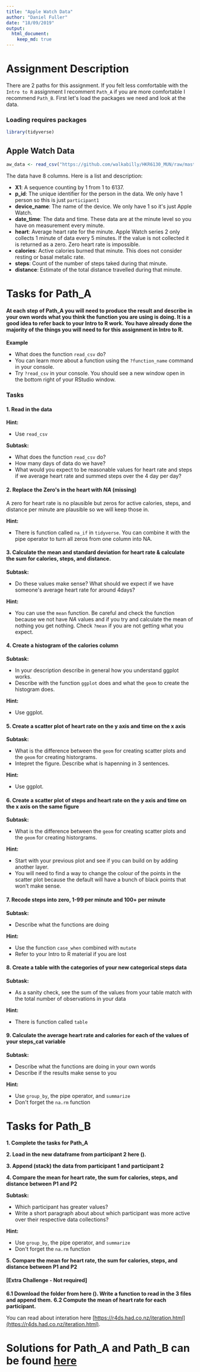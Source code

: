 ```yaml
---
title: "Apple Watch Data"
author: "Daniel Fuller"
date: "18/09/2019"
output: 
  html_document:
    keep_md: true
---
```




# Assignment Description

There are 2 paths for this assignment. If you felt less comfortable with the `Intro to R` assignment I recomment `Path_A` if you are more comfortable I recommend `Path_B`. First let's load the packages we need and look at the data. 

### Loading requires packages


```r
library(tidyverse)
```

## Apple Watch Data

```r
aw_data <- read_csv("https://github.com/walkabilly/HKR6130_MUN/raw/master/data/apple_watch_data.csv")
```

The data have 8 columns. Here is a list and description: 

- **X1**: A sequence counting by 1 from 1 to 6137. 
- **p_id**: The unique identifier for the person in the data. We only have 1 person so this is just `participant1` 
- **device_name**: The name of the device. We only have 1 so it's just Apple Watch. 
- **date_time**: The data and time. These data are at the minute level so you have on measurement every minute. 
- **heart**: Average heart rate for the minute. Apple Watch series 2 only collects 1 minute of data every 5 minutes. If the value is not collected it is returned as a zero. Zero heart rate is impossible. 
- **calories**: Active calories burned that minute. This does not consider resting or basal metalic rate. 
- **steps**: Count of the number of steps taked during that minute. 
- **distance**: Estimate of the total distance travelled during that minute. 

# Tasks for Path_A

#### At each step of Path_A you will need to produce the result and describe in your own words what you think the function you are using is doing. It is a good idea to refer back to your Intro to R work. You have already done the majority of the things you will need to for this assignment in Intro to R. 

__Example__

* What does the function `read_csv` do? 
* You can learn more about a function using the `?function_name` command in your console. 
* Try `?read_csv` in your console. You should see a new window open in the bottom right of your RStudio window. 

### Tasks

#### 1. Read in the data

__Hint:__   

* Use `read_csv`  

__Subtask:__  

* What does the function `read_csv` do?  
* How many days of data do we have?  
* What would you expect to be reasonable values for heart rate and steps if we average heart rate and summed steps over the 4 day per day?  
  
#### 2. Replace the Zero's in the heart with _NA_ (missing)

A zero for heart rate is no plausible but zeros for active calories, steps, and distance per minute are plausible so we will keep those in. 

__Hint:__

* There is function called `na_if` in `tidyverse`. You can combine it with the pipe operator to turn all zeros from one column into NA.  

#### 3. Calculate the mean and standard deviation for heart rate & calculate the sum for calories, steps, and distance.

__Subtask:__  

* Do these values make sense? What should we expect if we have someone's average heart rate for around 4days?  

__Hint:__  

* You can use the `mean` function. Be careful and check the function because we not have _NA_ values and if you try and calculate the mean of nothing you get nothing. Check `?mean` if you are not getting what you expect. 

#### 4. Create a histogram of the calories column

__Subtask:__ 

* In your description describe in general how you understand ggplot works. 
* Describe with the function `ggplot` does and what the `geom` to create the histogram does. 

__Hint:__  

* Use ggplot. 

#### 5. Create a scatter plot of heart rate on the y axis and time on the x axis

__Subtask:__  

* What is the difference between the `geom` for creating scatter plots and the `geom` for creating historgrams. 
* Intepret the figure. Describe what is hapenning in 3 sentences. 

__Hint:__  

* Use ggplot. 

#### 6. Create a scatter plot of steps and heart rate on the y axis and time on the x axis on the same figure

__Subtask:__  

* What is the difference between the `geom` for creating scatter plots and the `geom` for creating historgrams. 

__Hint:__  

* Start with your previous plot and see if you can build on by adding another layer.
* You will need to find a way to change the colour of the points in the scatter plot because the default will have a bunch of black points that won't make sense. 

#### 7. Recode steps into zero, 1-99 per minute and 100+ per minute

__Subtask:__  

* Describe what the functions are doing

__Hint:__  

* Use the function `case_when` combined with `mutate` 
* Refer to your Intro to R material if you are lost

#### 8. Create a table with the categories of your new categorical steps data

__Subtask:__  

* As a sanity check, see the sum of the values from your table match with the total number of observations in your data

__Hint:__  

* There is function called `table` 

#### 9. Calculate the average heart rate and calories for each of the values of your steps_cat variable

__Subtask:__  

* Describe what the functions are doing in your own words
* Describe if the results make sense to you

__Hint:__  

* Use `group_by`, the pipe operator, and `summarize` 
* Don't forget the `na.rm` function

# Tasks for Path_B

**1. Complete the tasks for Path_A**

**2. Load in the new dataframe from participant 2 here ().**

**3. Append (stack) the data from participant 1 and participant 2**

**4. Compare the mean for heart rate, the sum for calories, steps, and distance between P1 and P2**

__Subtask:__  

* Which participant has greater values? 
* Write a short paragraph about about which participant was more active over their respective data collections? 

__Hint:__  

* Use `group_by`, the pipe operator, and `summarize` 
* Don't forget the `na.rm` function

**5. Compare the mean for heart rate, the sum for calories, steps, and distance between P1 and P2**

#### [Extra Challenge - Not required] 

**6.1 Download the folder from here (). Write a function to read in the 3 files and append them.**
**6.2 Compute the mean of heart rate for each participant.**

You can read about interation here [https://r4ds.had.co.nz/iteration.html](https://r4ds.had.co.nz/iteration.html).

# Solutions for Path_A and Path_B can be found [here](https://github.com/walkabilly/HKR6130_MUN/blob/master/apple_watch_data_solutions.md)
